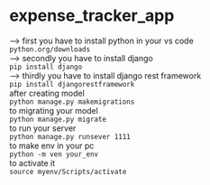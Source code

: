 ﻿# expense_tracker_app
--> first you have to install python in your vs code <br>
```python.org/downloads``` <br>
--> secondly you have to install django<br>
```pip install django``` <br>
--> thirdly you have to install django rest framework<br>
```pip install djangorestframework``` <br>
after creating model<br>
```python manage.py makemigrations```<br>
to migrating your model<br>
```python manage.py migrate```<br>
to run your server<br>
```python manage.py runsever 1111```<br>
to make env in your pc<br>
```python -m ven your_env```<br>
to activate it<br>
```source myenv/Scripts/activate```
